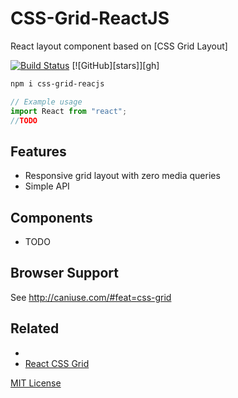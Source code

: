 # CSS-Grid-ReactJS

React layout component based on [CSS Grid Layout]

[![Build Status][travis-badge]][travis]
[![GitHub][stars]][gh]

[travis-badge]: https://travis-ci.com/xalisys/css-grid-reactjs.svg?branch=master
[travis]: https://travis-ci.com/github/xalisys/css-grid-reactjs

```sh
npm i css-grid-reacjs
```

```jsx
// Example usage
import React from "react";
//TODO
```

## Features

- Responsive grid layout with zero media queries
- Simple API

## Components

- TODO

## Browser Support

See http://caniuse.com/#feat=css-grid

## Related

- [spec]: https://www.w3.org/TR/css-grid-1/
- [React CSS Grid](https://github.com/jxnblk/react-css-grid)

[MIT License](LICENSE.md)
